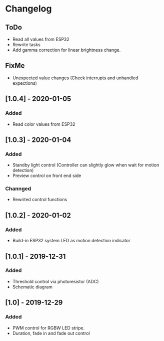 # Changelog

## ToDo

- Read all values from ESP32
- Rewrite tasks
- Add gamma correction for linear brightness change.

## FixMe

- Unexpected value changes (Check interrupts and unhandled expections)

## [1.0.4] - 2020-01-05

### Added

- Read color values from ESP32

## [1.0.3] - 2020-01-04

### Added

- Standby light control (Controller can slightly glow when wait for motion detection)
- Preview control on front end side

### Channged

- Rewrited control functions

## [1.0.2] - 2020-01-02

### Added

- Build-in ESP32 system LED as motion detection indicator


## [1.0.1] - 2019-12-31

### Added

- Threshold control via photoresistor (ADC)
- Schematic diagram

## [1.0] - 2019-12-29

### Added

- PWM control for RGBW LED stripe.
- Duration, fade in and fade out control 